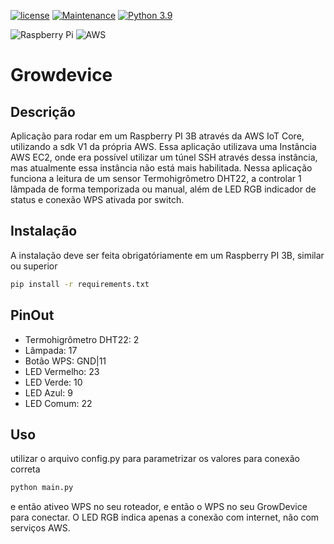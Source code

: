 [![license](https://img.shields.io/github/license/Naereen/StrapDown.js.svg)](./LICENSE)
[![Maintenance](https://img.shields.io/badge/Maintained%3F-no-red.svg)](https://bitbucket.org/lbesson/ansi-colors)
[![Python 3.9](https://img.shields.io/badge/python-3.9-blue.svg)](https://www.python.org/downloads/release/python-390/)

![Raspberry Pi](https://img.shields.io/badge/-Raspberry_Pi-C51A4A?style=for-the-badge&logo=Raspberry-Pi)
![AWS](https://img.shields.io/badge/AWS-%23FF9900.svg?style=for-the-badge&logo=amazon-aws&logoColor=white)

# Growdevice

## Descrição

Aplicação para rodar em um Raspberry PI 3B através da AWS IoT Core, utilizando a sdk V1 da própria AWS.
Essa aplicação utilizava uma Instância AWS EC2, onde era possível utilizar um túnel SSH através dessa instância, mas atualmente essa instância não está mais habilitada.
Nessa aplicação funciona a leitura de um sensor Termohigrômetro DHT22, a controlar 1 lâmpada de forma temporizada ou manual, além de LED RGB indicador de status e conexão WPS ativada por switch.

## Instalação

A instalação deve ser feita obrigatóriamente em um Raspberry PI 3B, similar ou superior

```bash
pip install -r requirements.txt
```

## PinOut
- Termohigrômetro DHT22: 2
- Lâmpada: 17
- Botão WPS: GND|11
- LED Vermelho: 23
- LED Verde: 10
- LED Azul: 9
- LED Comum: 22

## Uso

utilizar o arquivo config.py para parametrizar os valores para conexão correta

```bash
python main.py
```
e então ativeo WPS no seu roteador, e então o WPS no seu GrowDevice para conectar. 
O LED RGB indica apenas a conexão com internet, não com serviços AWS.
